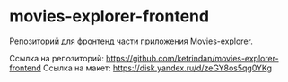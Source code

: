 # movies-explorer-frontend

Репозиторий для фронтенд части приложения Movies-explorer. 

Ссылка на репозиторий: https://github.com/ketrindan/movies-explorer-frontend
Ссылка на макет: https://disk.yandex.ru/d/zeGY8os5qg0YKg